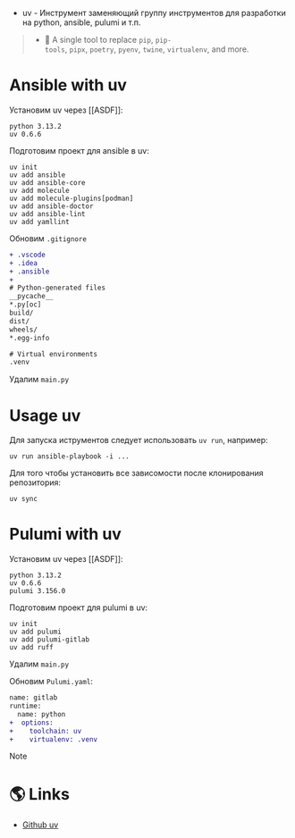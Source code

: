 - uv - Инструмент заменяющий группу инструментов для разработки на python, ansible, pulumi и т.п.

> - 🚀 A single tool to replace `pip`, `pip-tools`, `pipx`, `poetry`, `pyenv`, `twine`, `virtualenv`, and more.

# Ansible with uv

Установим uv через [[ASDF]]:

```shell title=.tool-versions
python 3.13.2
uv 0.6.6
```

Подготовим проект для ansible в uv:

```shell
uv init
uv add ansible
uv add ansible-core
uv add molecule
uv add molecule-plugins[podman]
uv add ansible-doctor
uv add ansible-lint
uv add yamllint
```

Обновим `.gitignore`

```diff title=.gitignore
+ .vscode
+ .idea
+ .ansible
+
# Python-generated files
__pycache__
*.py[oc]
build/
dist/
wheels/
*.egg-info

# Virtual environments
.venv
```

Удалим `main.py`

# Usage uv

Для запуска иструментов следует использовать `uv run`, например:

```shell
uv run ansible-playbook -i ...
```

Для того чтобы установить все зависомости после клонирования репозитория:

```shell
uv sync
```

# Pulumi with uv

Установим uv через [[ASDF]]:

```shell title=.tool-versions
python 3.13.2
uv 0.6.6
pulumi 3.156.0
```

Подготовим проект для pulumi в uv:

```shell
uv init
uv add pulumi
uv add pulumi-gitlab
uv add ruff
```

Удалим `main.py`

Обновим `Pulumi.yaml`:

```diff title=Pulumi.yaml
name: gitlab
runtime:
  name: python
+  options:
+    toolchain: uv
+    virtualenv: .venv
```

> [!note]
> 

# 🌎 Links

- [Github uv](https://github.com/astral-sh/uv)
